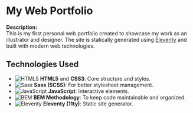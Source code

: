# My Web Portfolio

**Description:**  
This is my first personal web portfolio created to showcase my work as an illustrator and designer. The site is statically generated using [Eleventy](https://www.11ty.dev/) and built with modern web technologies.

## Technologies Used
- ![HTML5](https://img.shields.io/badge/HTML5-E34F26?style=flat-square&logo=html5&logoColor=white) **HTML5** and **CSS3**: Core structure and styles.
- ![Sass](https://img.shields.io/badge/Sass-CC6699?style=flat-square&logo=sass&logoColor=white) **Sass (SCSS)**: For better stylesheet management.
- ![JavaScript](https://img.shields.io/badge/JavaScript-F7DF1E?style=flat-square&logo=javascript&logoColor=black) **JavaScript**: Interactive elements.
- ![BEM](https://img.shields.io/badge/BEM-000000?style=flat-square&logo=bem&logoColor=white) **BEM Methodology**: To keep code maintainable and organized.
- ![Eleventy](https://img.shields.io/badge/Eleventy-222222?style=flat-square&logo=eleventy&logoColor=white) **Eleventy (11ty)**: Static site generator.


